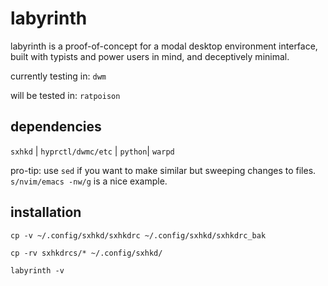 # labyrinth
labyrinth is a proof-of-concept for a modal desktop environment interface, built with typists and power users in mind, and deceptively minimal. 

currently testing in: `dwm`

will be tested in: `ratpoison`

## dependencies

`sxhkd` |
`hyprctl/dwmc/etc` |
`python`| 
`warpd` 

pro-tip: use `sed` if you want to make similar but sweeping changes to files. `s/nvim/emacs -nw/g` is a nice example. 

## installation

`cp -v ~/.config/sxhkd/sxhkdrc ~/.config/sxhkd/sxhkdrc_bak`

`cp -rv sxhkdrcs/* ~/.config/sxhkd/` 

`labyrinth -v`